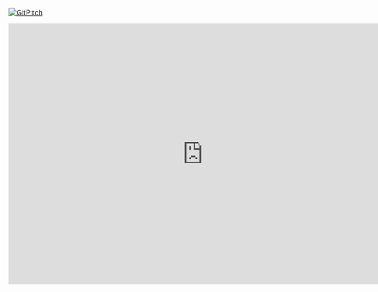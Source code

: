 [![GitPitch](https://gitpitch.com/assets/badge.svg)](https://gitpitch.com/hadesrofl/gitpitch-test/master?grs=github&t=white)

<iframe width='770' height='515' src='https://gitpitch.com/hadesrofl/gitpitch-test/master?grs=github&t=white' frameborder='0' allowfullscreen></iframe>
